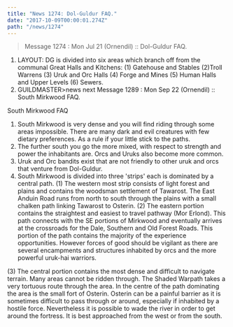 ```yaml
---
title: "News 1274: Dol-Guldur FAQ."
date: "2017-10-09T00:00:01.274Z"
path: "/news/1274"
---
```


> Message 1274 : Mon Jul 21 (Ornendil)   :: Dol-Guldur FAQ.

1. LAYOUT: DG is divided into six areas which branch
off from the communal Great Halls and Kitchens: (1) Gatehouse and Stables
(2)Troll Warrens (3) Uruk and Orc Halls (4) Forge and Mines (5) Human
Halls and Upper Levels (6) Sewers.
2. GUILDMASTER>news next
Message 1289 : Mon Sep 22 (Ornendil)   :: South Mirkwood FAQ.

South Mirkwood FAQ
1. South Mirkwood is very dense and you will find riding through
some areas impossible. There are many dark and evil creatures with
few dietary preferences. As a rule if your little stick to the paths.
2. The further south you go the more mixed, with respect to strength
and power the inhabitants are. Orcs and Uruks also become more common.
3. Uruk and Orc bandits exist that are not friendly to other uruk
and orcs that venture from Dol-Guldur.
4. South Mirkwood is divided into three 'strips' each is dominated
by a central path.
(1) The western most strip consists of light forest and plains and
contains the woodsman settlement of Tawarost. The East Anduin Road
runs from north to south through the plains with a small chalken path
linking Tawarost to Osterin.
(2) The eastern portion contains the straightest and easiest to
travel pathway (Mor Erlond). This path connects with the SE portions
of Mirkwood and eventually arrives at the crossroads for the Dale,
Southern and Old Forest Roads. This portion of the path contains the
majority of the experience opportunities. However forces of good
should be vigilant as there are several encampments and structures
inhabited by orcs and the more powerful uruk-hai warriors.


(3) The central portion contains the most dense and difficult to
navigate terrain. Many areas cannot be ridden through. The Shaded
Warpath takes a very tortuous route through the area. In the centre
of the path dominating the area is the small fort of Osterin. Osterin
can be a painful barrier as it is sometimes difficult to pass through
or around, especially if inhabited by a hostile force. Nevertheless
it is possible to wade the river in order to get around the fortress.
It is best approached from the west or from the south.